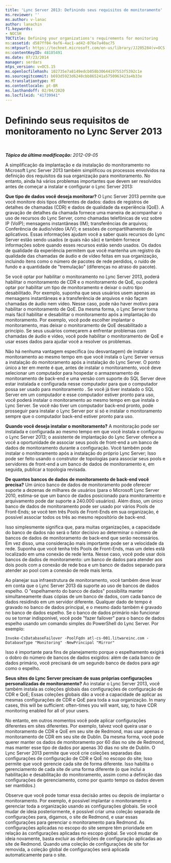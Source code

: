 ```yaml
---
title: 'Lync Server 2013: Definindo seus requisitos de monitoramento'
ms.reviewer: ''
ms.author: v-lanac
author: lanachin
f1.keywords:
- NOCSH
TOCTitle: Defining your organizations's requirements for monitoring
ms:assetid: d587ff04-9af6-4ac1-ad42-076e7a40ac75
ms:mtpsurl: https://technet.microsoft.com/en-us/library/JJ205284(v=OCS.15)
ms:contentKeyID: 48185491
ms.date: 07/23/2014
manager: serdars
mtps_version: v=OCS.15
ms.openlocfilehash: 102735e7a8149edcb858b30644197553f5392c1e
ms.sourcegitcommit: b693d5923d6240cbb865241a5750963423a4b33e
ms.translationtype: MT
ms.contentlocale: pt-BR
ms.lasthandoff: 02/04/2020
ms.locfileid: "41739941"
---
```

<div data-xmlns="http://www.w3.org/1999/xhtml">

<div class="topic" data-xmlns="http://www.w3.org/1999/xhtml" data-msxsl="urn:schemas-microsoft-com:xslt" data-cs="http://msdn.microsoft.com/en-us/">

<div data-asp="http://msdn2.microsoft.com/asp">

# <a name="defining-your-requirements-for-monitoring-in-lync-server-2013"></a>Definindo seus requisitos de monitoramento no Lync Server 2013

</div>

<div id="mainSection">

<div id="mainBody">

<span> </span>

_**Tópico da última modificação:** 2012-09-05_

A simplificação da implantação e da instalação do monitoramento no Microsoft Lync Server 2013 também simplificou os processos envolvidos na definição dos requisitos da sua organização para monitoramento. No entanto, ainda há vários problemas importantes que devem ser resolvidos antes de começar a instalar e configurar o Lync Server 2013:

**Que tipo de dados você deseja monitorar?** O Lync Server 2013 permite que você monitore dois tipos diferentes de dados: dados de registros de detalhes de chamadas (CDR) e dados de qualidade da experiência (QoE). A gravação de detalhes da chamada fornece uma maneira de acompanhar o uso de recursos do Lync Server, como chamadas telefônicas de voz sobre IP (VoIP); mensagens instantâneas (IM); transferências de arquivos; Conferência de áudio/vídeo (A/V); e sessões de compartilhamento de aplicativos. Essas informações ajudam você a saber quais recursos do Lync Server estão sendo usados (e quais não são) e também fornece informações sobre quando esses recursos estão sendo usados. Os dados de qualidade da experiência permitem que você mantenha um registro da qualidade das chamadas de áudio e de vídeo feitas em sua organização, incluindo itens como o número de pacotes de rede perdidos, o ruído de fundo e a quantidade de "tremulação" (diferenças no atraso do pacote).

Se você optar por habilitar o monitoramento no Lync Server 2013, poderá habilitar o monitoramento de CDR e o monitoramento de QoE, ou poderá optar por habilitar um tipo de monitoramento e deixar o outro tipo desabilitado. Por exemplo, suponha que seus usuários usem apenas as mensagens instantâneas e a transferência de arquivos e não façam chamadas de áudio nem vídeo. Nesse caso, pode não haver motivo para habilitar o monitoramento de QoE. Da mesma forma, o Lync Server torna mais fácil habilitar e desabilitar o monitoramento após a implantação do monitoramento. Por exemplo, você pode escolher implantar o monitoramento, mas deixar o monitoramento de QoE desabilitado a princípio. Se seus usuários começarem a enfrentar problemas com chamadas de áudio e vídeo, você pode habilitar o monitoramento de QoE e usar esses dados para ajudar você a resolver os problemas.

Não há nenhuma vantagem específica (ou desvantagem) de instalar o monitoramento ao mesmo tempo em que você instala o Lync Server versus a instalação do monitoramento após a instalação do Lync Server. O ponto único a ter em mente é que, antes de instalar o monitoramento, você deve selecionar um computador para hospedar o armazenamento de monitoramento de back-end e uma versão com suporte do SQL Server deve estar instalada e configurada nesse computador para que o computador possa ser usado para monitoramento . Se você já tiver instalado o SQL Server em um computador e esse computador estiver pronto para uso, você poderá instalar o monitoramento ao mesmo tempo em que instala o Lync Server. Se você não tiver um computador back-end pronto, pode prosseguir para instalar o Lync Server por si só e instalar o monitoramento sempre que o computador back-end estiver pronto para uso.

**Quando você deseja instalar o monitoramento?** A monitoração pode ser instalada e configurada ao mesmo tempo em que você instala e configurou o Lync Server 2013; o assistente de implantação do Lync Server oferece a você a oportunidade de associar seus pools de front-end a um banco de dados de monitoramento durante a configuração. Você também pode instalar o monitoramento após a instalação do próprio Lync Server; Isso pode ser feito usando o construtor de topologias para associar seus pools e servidores de front-end a um banco de dados de monitoramento e, em seguida, publicar a topologia revisada.

**De quantos bancos de dados de monitoramento de back-end você precisa?** Um único banco de dados de monitoramento pode oferecer suporte a dezenas de milhares de usuários (para o Microsoft Lync Server 2010, estima-se que um banco de dados posicionado para monitoramento e arquivamento pode dar suporte a 240.000 usuários). Além disso, um único banco de dados de monitoramento pode ser usado por vários Pools de Front-Ends; se você tem três Pools de Front-Ends em sua organização, é possível associar todos os três ao mesmo repositório de back-end.

Isso simplesmente significa que, para muitas organizações, a capacidade do banco de dados não será o fator decisivo ao determinar o número de bancos de dados de monitoramento de back-end que serão necessários. Em vez disso, uma consideração mais importante pode ser a velocidade da rede. Suponha que você tenha três Pools de Front-Ends, mas um deles está localizado em uma conexão de rede lenta. Nesse caso, você pode usar dois bancos de dados de monitoramento: um banco de dados para atender aos dois pools com a conexão de rede boa e um banco de dados separado para atender ao pool com a conexão de rede mais lenta.

Ao planejar sua infraestrutura de monitoramento, você também deve levar em conta que o Lync Server 2013 dá suporte ao uso de bancos de dados espelho. O "espelhamento do banco de dados" possibilita manter simultaneamente duas cópias de um banco de dados, com cada banco de dados residindo em um servidor diferente. Qualquer dado de tempo é gravado no banco de dados principal, e o mesmo dado também é gravado no banco de dados espelho. Se o banco de dados primário não funcionar ou se tornar indisponível, você pode "fazer failover" para o banco de dados espelho usando um comando simples do PowerShell do Lync Server. Por exemplo:

    Invoke-CsDatabaseFailover -PoolFqdn atl-cs-001.litwareinc.com -DatabaseType "Monitoring" -NewPrincipal "Mirror"

Isso é importante para fins de planejamento porque o espelhamento exigirá o dobro do número de bancos de dados exigidos: além de cada banco de dados primário, você precisará de um segundo banco de dados para agir como o espelho.

**Seus sites do Lync Server precisam de suas próprias configurações personalizadas de monitoramento?** Ao instalar o Lync Server 2013, você também instala as coleções globais das configurações de configuração de CDR e QoE; Essas coleções globais dão a você a capacidade de aplicar as mesmas configurações de CDR e QoE para toda a sua organização. In many cases, this will be sufficient: often-times you will want, say, to have CDR monitoring enabled for all of your users.

No entanto, em outros momentos você pode aplicar configurações diferentes em sites diferentes. Por exemplo, talvez você queira usar o monitoramento de CDR e QoE em seu site de Redmond, mas usar apenas o monitoramento de CDR em seu site de Dublin. Da mesma forma, você pode querer manter os dados de monitoramento por 60 dias no site de Redmond, mas manter esse tipo de dados por apenas 30 dias no site de Dublin. O Lync Server 2013 permite que você crie coleções separadas das configurações de configuração de CDR e QoE no escopo do site; Isso permite que você gerencie cada site de forma diferente. Isso habilita o gerenciamento de cada site de uma forma diferente (o que inclui a habilitação e desabilitação do monitoramento, assim como a definição das configurações de gerenciamento, como por quanto tempo os dados devem ser mantidos.)

Observe que você pode tomar essa decisão antes ou depois de implantar o monitoramento. Por exemplo, é possível implantar o monitoramento e gerenciar toda a organização usando as configurações globais. Se você mudar de ideia posteriormente, é possível criar uma coleção separada de configurações para, digamos, o site de Redmond, e usar essas configurações para gerenciar o monitoramento para Redmond. As configurações aplicadas no escopo do site sempre têm prioridade em relação às configurações aplicadas no escopo global. Se você mudar de ideia novamente, basta excluir as definições de configuração aplicadas ao site de Redmond. Quando uma coleção de configurações de site for removida, a coleção global de configurações será aplicada automaticamente para o site.

</div>

<span> </span>

</div>

</div>

</div>

